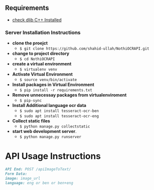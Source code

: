 ## Requirements

- [check dlib C++ Installed](https://gist.github.com/ageitgey/629d75c1baac34dfa5ca2a1928a7aeaf)

### Server Installation Instructions

- **clone the proejct**
  - `$ git clone https://github.com/shahid-ullah/NothiOCRAPI.git`
- **change to project directory**
  - `$ cd NothiOCRAPI`
- **create a virtual environment**
  - `$ virtualenv venv`
- **Activate Virtual Environment**
  - `$ source venv/bin/activate`
- **Install packages in Virtual Environment**
  - `$ pip install -r requirements.txt`
- **Remove unnecessay packages from virtualenviroment**
  - `$ pip-sync`
- **Install Additional language ocr data**
  - `$ sudo apt install tesseract-ocr-ben`
  - `$ sudo apt install tesseract-ocr-eng`
- **Collect static files**
  - `$ python manage.py collectstatic`
- **start web development server**.
  - `$ python manage.py runserver`

# API Usage Instructions

```md
API End: POST /apiImageToText/
Form Data:
image: image_url
language: eng or ben or ben+eng
```
